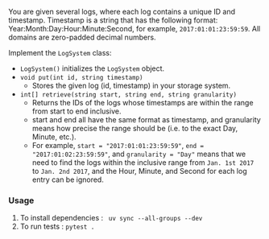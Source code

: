 You are given several logs, where each log contains a unique ID and timestamp.
Timestamp is a string that has the following format: Year:Month:Day:Hour:Minute:Second,
for example, `2017:01:01:23:59:59`. All domains are zero-padded decimal numbers.

Implement the `LogSystem` class:
- `LogSystem()` initializes the `LogSystem` object.
- `void put(int id, string timestamp)`
  - Stores the given log (id, timestamp) in your storage system.
- `int[] retrieve(string start, string end, string granularity)`
  - Returns the IDs of the logs whose timestamps are within the range from start to end inclusive. 
  - start and end all have the same format as timestamp, and granularity means how precise the range should be (i.e. to the exact Day, Minute, etc.). 
  - For example, `start = "2017:01:01:23:59:59"`, `end = "2017:01:02:23:59:59"`, and `granularity = "Day"` means that we need to find the logs within the inclusive range from `Jan. 1st 2017` to `Jan. 2nd 2017`, and the Hour, Minute, and Second for each log entry can be ignored.

### Usage 

1. To install dependencies : ` uv sync --all-groups --dev`
2. To run tests : `pytest .`